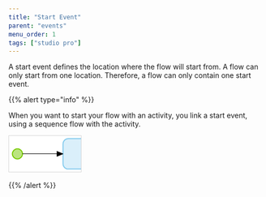 ```yaml
---
title: "Start Event"
parent: "events"
menu_order: 1
tags: ["studio pro"]
---
```


A start event defines the location where the flow will start from. A flow can only start from one location. Therefore, a flow can only contain one start event.

{{% alert type="info" %}}

When you want to start your flow with an activity, you link a start event, using a sequence flow with the activity.

![](attachments/819203/917944.png)

{{% /alert %}}
